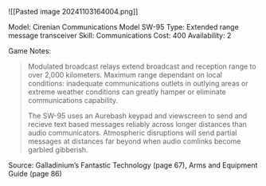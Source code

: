 ![[Pasted image 20241103164004.png]]

Model: Cirenian Communications Model SW-95
Type: Extended range message
transceiver
Skill: Communications
Cost: 400
Availability: 2

Game Notes: 
> Modulated broadcast relays extend broadcast and reception range to over 2,000 kilometers. Maximum range dependant on local conditions: inadequate communications outlets in outlying areas or extreme weather conditions can greatly hamper or eliminate communications capability.
> 
> The SW-95 uses an Aurebash keypad and viewscreen to send and recieve text based messages reliably across longer distances than audio communicators. Atmospheric disruptions will send partial messages at distances far beyond when audio comlinks become garbled gibberish. 


Source: Galladinium’s Fantastic Technology (page 67),
Arms and Equipment Guide (page 86)